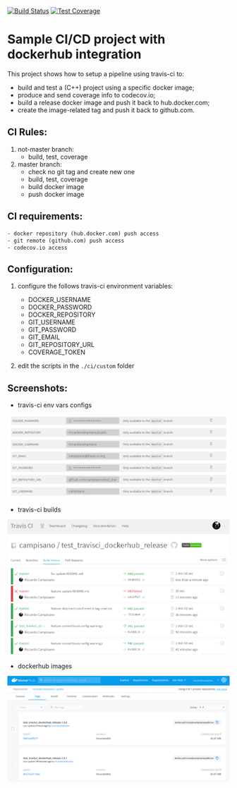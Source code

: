 [![Build Status][ci_img]][ci_link]
[![Test Coverage][cov_img]][cov_link]

[ci_link]: https://travis-ci.org/campisano/test_travisci_dockerhub_release
[ci_img]: https://travis-ci.org/campisano/test_travisci_dockerhub_release.svg?branch=master "Continuous Integration"
[cov_link]: https://codecov.io/gh/campisano/test_travisci_dockerhub_release
[cov_img]: https://codecov.io/gh/campisano/test_travisci_dockerhub_release/branch/master/graph/badge.svg

# Sample CI/CD project with dockerhub integration

This project shows how to setup a pipeline using travis-ci to:
- build and test a (C++) project using a specific docker image;
- produce and send coverage info to codecov.io;
- build a release docker image and push it back to hub.docker.com;
- create the image-related tag and push it back to github.com.



## CI Rules:

1) not-master branch:
    - build, test, coverage
0) master branch:
    - check no git tag and create new one
    - build, test, coverage
    - build docker image
    - push docker image



## CI requirements:
    - docker repository (hub.docker.com) push access
    - git remote (github.com) push access
    - codecov.io access



## Configuration:

1) configure the follows travis-ci environment variables:
    - DOCKER_USERNAME
    - DOCKER_PASSWORD
    - DOCKER_REPOSITORY
    - GIT_USERNAME
    - GIT_PASSWORD
    - GIT_EMAIL
    - GIT_REPOSITORY_URL
    - COVERAGE_TOKEN

2) edit the scripts in the `./ci/custom` folder



## Screenshots:

* travis-ci env vars configs

![Alt text](/doc/README.md/travisci-config.png?raw=true "travis-ci env vars")


* travis-ci builds

![Alt text](/doc/README.md/travisci-builds.png?raw=true "travis-ci builds")


* dockerhub images

![Alt text](/doc/README.md/dockerhub-images.png?raw=true "dockerhub images")
